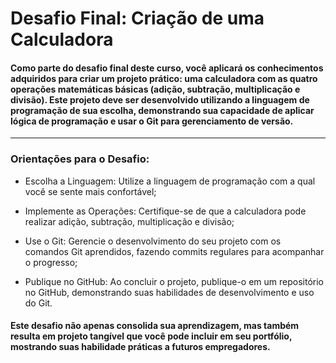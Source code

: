 # Desafio Final: Criação de uma Calculadora

#### Como parte do desafio final deste curso, você aplicará os conhecimentos adquiridos para criar um projeto prático: uma calculadora com as quatro operações matemáticas básicas (adição, subtração, multiplicação e divisão). Este projeto deve ser desenvolvido utilizando a linguagem de programação de sua escolha, demonstrando sua capacidade de aplicar lógica de programação e usar o Git para gerenciamento de versão.

<hr>

### Orientações para o Desafio:

* Escolha a Linguagem: Utilize a linguagem de programação com a qual você se sente mais confortável;

* Implemente as Operações: Certifique-se de que a calculadora pode realizar adição, subtração, multiplicação e divisão;

* Use o Git: Gerencie o desenvolvimento do seu projeto com os comandos Git aprendidos, fazendo commits regulares para acompanhar o progresso;

* Publique no GitHub: Ao concluir o projeto, publique-o em um repositório no GitHub, demonstrando suas habilidades de desenvolvimento e uso do Git.

#### Este desafio não apenas consolida sua aprendizagem, mas também resulta em projeto tangível que você pode incluir em seu portfólio, mostrando suas habilidade práticas a futuros empregadores.